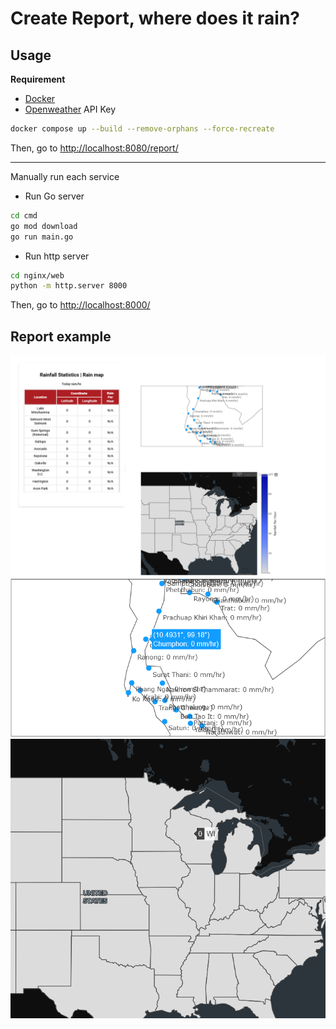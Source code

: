 # Create Report, where does it rain?

## Usage

**Requirement**
- [Docker](https://www.docker.com/products/docker-desktop/)
- [Openweather](https://openweathermap.org/) API Key


```bash
docker compose up --build --remove-orphans --force-recreate
```

Then, go to [http://localhost:8080/report/](http://localhost:8080/report/)

---

Manually run each service

- Run Go server
```bash
cd cmd
go mod download
go run main.go
```

- Run http server
```bash
cd nginx/web
python -m http.server 8000
```
Then, go to [http://localhost:8000/](http://localhost:8000/)


## Report example

![report/report1.png](report/report1.png)
![report/report2.png](report/report2.png)
![report/report3.png](report/report3.png)

